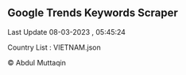 

## Google Trends Keywords Scraper 
 
Last Update 08-03-2023 , 05:45:24

Country List :
VIETNAM.json



© Abdul Muttaqin 
